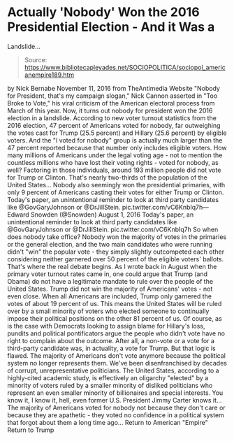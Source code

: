 # Actually 'Nobody' Won the 2016 Presidential Election - And it Was a 
Landslide...

> Source: https://www.bibliotecapleyades.net/SOCIOPOLITICA/sociopol_americanempire189.htm

by Nick Bernabe November 11, 2016 from TheAntimedia Website
"Nobody for President, that's my campaign slogan," Nick Cannon asserted in "Too Broke to Vote," his viral criticism of the American electoral process from March of this year.
Now, it turns out nobody for president won the 2016 election in a landslide.
According to new voter turnout statistics from the 2016 election, 47 percent of Americans voted for nobody, far outweighing the votes cast for Trump (25.5 percent) and Hillary (25.6 percent) by eligible voters.
And the "I voted for nobody" group is actually much larger than the 47 percent reported because that number only includes eligible voters.
How many millions of Americans under the legal voting age - not to mention the countless millions who have lost their voting rights - voted for nobody, as well? Factoring in those individuals, around 193 million people did not vote for Trump or Clinton.
That's nearly two-thirds of the population of the United States...
Nobody also seemingly won the presidential primaries, with only 9 percent of Americans casting their votes for either Trump or Clinton.
Today's paper, an unintentional reminder to look at third party candidates like @GovGaryJohnson or @DrJillStein. pic.twitter.com/vC6KnbIq7h— Edward Snowden (@Snowden) August 1, 2016
Today's paper, an unintentional reminder to look at third party candidates like @GovGaryJohnson or @DrJillStein. pic.twitter.com/vC6KnbIq7h
So when does nobody take office?
Nobody won the majority of votes in the primaries or the general election, and the two main candidates who were running didn't "win" the popular vote - they simply slightly outcompeted each other considering neither garnered over 50 percent of the eligible voters' ballots.
That's where the real debate begins.
As I wrote back in August when the primary voter turnout rates came in, one could argue that Trump (and Obama) do not have a legitimate mandate to rule over the people of the United States.
Trump did not win the majority of Americans' votes - not even close.
When all Americans are included, Trump only garnered the votes of about 19 percent of us. This means the United States will be ruled over by a small minority of voters who elected someone to continually impose their political positions on the other 81 percent of us.
Of course, as is the case with Democrats looking to assign blame for Hillary's loss, pundits and political pontificators argue the people who didn't vote have no right to complain about the outcome.
After all, a non-vote or a vote for a third-party candidate was, in actuality, a vote for Trump.
But that logic is flawed. The majority of Americans don't vote anymore because the political system no longer represents them.
We've been disenfranchised by decades of corrupt, unrepresentative politicians.
The United States, according to a highly-cited academic study,
is effectively an oligarchy "elected" by a minority of voters ruled by a smaller minority of disliked politicians who represent an even smaller minority of billionaires and special interests.
You know it, I know it, hell, even former U.S. President Jimmy Carter knows it...
The majority of Americans voted for nobody not because they don't care or because they are apathetic - they voted no confidence in a political system that forgot about them a long time ago...
Return to American "Empire"
Return to Trump
